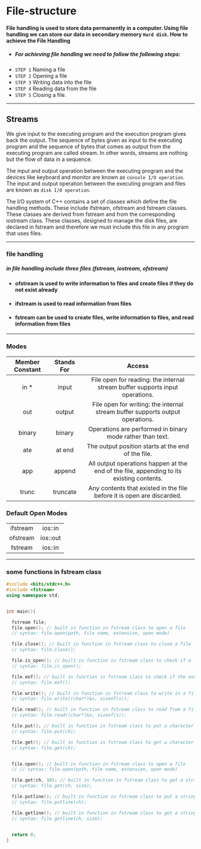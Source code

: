 # File-structure


#### File handling is used to store data permanently in a computer. Using file handling we can store our data in secondary memory `Hard disk`. How to achieve the File Handling

- ##### For achieving file handling we need to follow the following steps:
- `STEP 1` Naming a file
- `STEP 2` Opening a file
- `STEP 3` Writing data into the file
- `STEP 4` Reading data from the file
- `STEP 5` Closing a file.

<hr>

## Streams

We give input to the executing program and the execution program gives back the output. The sequence of bytes given as input to the executing program and the sequence of bytes that comes as output from the executing program are called stream. In other words, streams are nothing but the flow of data in a sequence.

The input and output operation between the executing program and the devices like keyboard and monitor are known as `console I/O operation`. The input and output operation between the executing program and files are known as `disk I/O operation`.



The I/O system of C++ contains a set of classes which define the file handling methods. These include ifstream, ofstream and fstream classes. These classes are derived from fstream and from the corresponding iostream class. These classes, designed to manage the disk files, are declared in fstream and therefore we must include this file in any program that uses files.

<hr>

### file handling 
##### in file handling include three files (fstream, iostream, ofstream)

- ####  ofstream is used to write information to files and create files if they do not exist already 
- #### ifstream is used to read information from files 
- #### fstream can be used to create files, write information to files, and read information from files



<hr>

### Modes

| Member Constant | Stands For | Access |
| :---: | :---: |  :---:   | 
| in * | input | 	File open for reading: the internal stream buffer supports input operations. |
| out | output | File open for writing: the internal stream buffer supports output operations.|
| binary | binary | Operations are performed in binary mode rather than text. |
| ate | at end	 | The output position starts at the end of the file. |
| app | append | All output operations happen at the end of the file, appending to its existing contents. |
| trunc | truncate | Any contents that existed in the file before it is open are discarded. |

### Default Open Modes

|       |       |
| :---: | :---: |
| ifstream | ios::in |
| ofstream | ios::out |
| fstream  | ios::in | ios::out |

<hr>

### some functions in fstream class

```cpp
#include <bits/stdc++.h>
#include <fstream>
using namespace std;


int main(){

  fstream file;
  file.open(); // built in function in fstream class to open a file
  // syntax: file.open(path, file name, extension, open mode)

  file.close(); // built in function in fstream class to close a file
  // syntax: file.close();

  file.is_open(); // built in function in fstream class to check if a file is open or not
  // syntax: file.is_open();

  file.eof(); // built in function in fstream class to check if the end of file is reached or not
  // syntax: file.eof();

  file.write(); // built in function in fstream class to write in a file
  // syntax: file.write((char*)&s, sizeof(s));

  file.read(); // built in function in fstream class to read from a file
  // syntax: file.read((char*)&s, sizeof(s));

  file.put(); // built in function in fstream class to put a character in a file
  // syntax: file.put(ch);

  file.get(); // built in function in fstream class to get a character from a file
  // syntax: file.get(ch);


  file.open(); // built in function in fstream class to open a file
  // // syntax: file.open(path, file name, extension, open mode)

  file.get(ch, 10); // built in function in fstream class to get a string from a file
  // syntax: file.get(ch, size);

  file.putline(); // built in function in fstream class to put a string in a file
  // syntax: file.putline(ch);

  file.getline(); // built in function in fstream class to get a string from a file
  // syntax: file.getline(ch, size);

    
  return 0;
}  
```


















